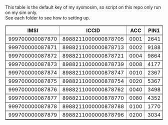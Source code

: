 This table is the default key of my sysmosim, so script on this repo only run on my sim only. \
See each folder to see how to setting up.
<table width="100%" border="1">
	<tbody><tr>
		<th>IMSI</th>
		<th>ICCID</th>
		<th>ACC</th>
		<th>PIN1</th>
		<th>PUK1</th>
		<th>PIN2</th>
		<th>PUK2</th>
		<th>Ki</th>
		<th>OPC</th>
		<th>ADM1</th>
		<th>KIC1</th>
		<th>KID1</th>
		<th>KIK1</th>
		<th>KIC2</th>
		<th>KID2</th>
		<th>KIK2</th>
		<th>KIC3</th>
		<th>KID3</th>
		<th>KIK3</th>
	</tr>
	<tr>
		<td>999700000087870</td>
		<td>8988211000000878705</td>
		<td>0001</td>
		<td>2641</td>
		<td>54699788</td>
		<td>3155</td>
		<td>08302358</td>
		<td>227CE55E6D2B405483810B1AFC9974F2</td>
		<td>EAB4AFA393F799DC28AC55E9F32C7C25</td>
		<td>19427286</td>
		<td>3E5A266A0CD071427C6B691E7C74B9FA</td>
		<td>2BE20835C0D656615605E6485E56F4C8</td>
		<td>EB2D71496C8C8D0BB76AD97D8A0DFFB1</td>
		<td>18A4179C21C8C66803C51306EA28E325</td>
		<td>77A1334E03708D9E55FC7E55FDD9D749</td>
		<td>063430BA3F57A623670846A67986218E</td>
		<td>87B306E9DAB0AEA7167947244A706A2A</td>
		<td>EECA00B6F828E51FFA0FE7FA29E724CF</td>
		<td>DBEFCE49D2ED6E558688A4C61081D8F6</td>
	</tr>
	<tr>
		<td>999700000087871</td>
		<td>8988211000000878713</td>
		<td>0002</td>
		<td>9188</td>
		<td>69656837</td>
		<td>2547</td>
		<td>48522157</td>
		<td>005BAB2F6F841F0F7937F15C0D2E7549</td>
		<td>7158707BEBFFA38CD30A757197387D54</td>
		<td>74753327</td>
		<td>D9ADD77593D7577000DE2ED70231A56B</td>
		<td>01B71E5C640FAD7740B99CDF4876226E</td>
		<td>353196CD148910B47B9A759368607B22</td>
		<td>D759B69BBCDFC2CA005F34D93B772789</td>
		<td>BCC0A2D09BD75677A769E0C9991A0EDF</td>
		<td>3D7908EFC087B2566ECBCDB555367903</td>
		<td>73ECD7A8BEAB87FF023FF352FEF831E5</td>
		<td>50549BC16F37C8340D4B61CF09A02270</td>
		<td>EFDD56AD43662192F209EC80935F5776</td>
	</tr>
	<tr>
		<td>999700000087872</td>
		<td>8988211000000878721</td>
		<td>0004</td>
		<td>9864</td>
		<td>00989432</td>
		<td>2972</td>
		<td>49756118</td>
		<td>6221A283A1EA3309CE654B47A1ADF4EB</td>
		<td>35213C21D537481B89A1CBAE483B138A</td>
		<td>63036416</td>
		<td>477ACC91E92EF0DB00ED7E5E81D425FB</td>
		<td>AE2BD886F9FF1F84C09351C0E491B0BD</td>
		<td>161EDAC154434D1A2BAEA1DE30EAB93F</td>
		<td>646861D15D4D1C475B48D156DC2FF66E</td>
		<td>3CC04763F964A66BDDBE5B4B5E4153D6</td>
		<td>DA115C7C30DF60C90193660C71F73DFB</td>
		<td>B732A170A2564600C1F5F39EF1D1E819</td>
		<td>F4FA7CCAD27A3D5D5F7E6166FD9AF9E6</td>
		<td>815F932C9FE33383CB5CBB3AEBC1D830</td>
	</tr>
	<tr>
		<td>999700000087873</td>
		<td>8988211000000878739</td>
		<td>0008</td>
		<td>4177</td>
		<td>77229354</td>
		<td>1024</td>
		<td>40227019</td>
		<td>3EBC7A10C7F8FF76BF02719DA531BCB0</td>
		<td>82826B0E3656375AD30F8FEC59943EDE</td>
		<td>44622068</td>
		<td>73B27DF2D2727EC32351A47AA10E5AE7</td>
		<td>851F3DB769121C2BC493F95F3ECEDE7B</td>
		<td>D2E99B84D844886091CBC807EFC43D96</td>
		<td>EB0A68B3C9F8196095522D3F791F8455</td>
		<td>7329A7B773D60E4097DC269E49153B00</td>
		<td>56627434652BB2DAD03AEE861648E771</td>
		<td>467394C61C852314FB271BECD17B1780</td>
		<td>162DE916AB50EF4877CDE739E888294E</td>
		<td>F5B457D68075E3D03F5F383D0FC50855</td>
	</tr>
	<tr>
		<td>999700000087874</td>
		<td>8988211000000878747</td>
		<td>0010</td>
		<td>2367</td>
		<td>95166834</td>
		<td>4492</td>
		<td>73712340</td>
		<td>FFA04918D64B17B239B1C592157A1840</td>
		<td>EF23ED6152342794325533C53F42CEEA</td>
		<td>31269467</td>
		<td>DED1139D8A0BD4B15ABDDDD32FC1EECB</td>
		<td>79B4E680185272F6E3DA60330C48A0A8</td>
		<td>2872838121890A2681826A8164FABB6F</td>
		<td>F4A256EB607A638B5E1CB9B0ABA0A411</td>
		<td>1D35ABBD3E6CA9EFAABFFF95E7F192E9</td>
		<td>1EF03E6AF2B548AD0FF72205D05A7BE0</td>
		<td>DE58632F4EFD3187F96740A07BCDA36C</td>
		<td>89D091BA613A1F68ECFDAE4649A41F4F</td>
		<td>441EB78F8D639A20BFB7718B74A73241</td>
	</tr>
	<tr>
		<td>999700000087875</td>
		<td>8988211000000878754</td>
		<td>0020</td>
		<td>5367</td>
		<td>91743942</td>
		<td>5043</td>
		<td>54470551</td>
		<td>14DF253570FAAAC894F444CB6CF29327</td>
		<td>1F86839F135692214AD1D57A1C43834B</td>
		<td>52375695</td>
		<td>C6D4DBA507FD85E2F7A92C2869D9BC02</td>
		<td>BE4C04EB9F2530AC5070F9F541B3BCD1</td>
		<td>562EBCCB38B08B23C5EEDDD0EF1B1972</td>
		<td>1829818A51DDB9A0A32E5496048FA144</td>
		<td>EC5BD13B1CF1CA0DC1E026B04760BD35</td>
		<td>5686DC1832327F78741C27095CF41F35</td>
		<td>4C99E39349DD56275E73C971B6085943</td>
		<td>711F407DB28912BADB59C7FFC9C0B1CC</td>
		<td>C1F064AE7C29EB7830B5B9BE690EC16C</td>
	</tr>
	<tr>
		<td>999700000087876</td>
		<td>8988211000000878762</td>
		<td>0040</td>
		<td>3498</td>
		<td>34183287</td>
		<td>2981</td>
		<td>56592547</td>
		<td>4834C74DFDD05351CC975B3CE4287418</td>
		<td>1F6DA1265370FB62DA561BFB6D5EFBC7</td>
		<td>17140854</td>
		<td>86F233D7EB58BB1979744DE390580284</td>
		<td>73D7386573A7B458E46D9C9324C8D86C</td>
		<td>2BCBE7AEF27B84A3A6C0DCA6AD89CEA3</td>
		<td>C593A978D087E1DE3EDBF37EBB27F4B1</td>
		<td>9CE1B7C5715491F85294BEB2CA0DAA5A</td>
		<td>9EF9CE911E609CA4E90870178806E77E</td>
		<td>CB2A0ACCD209327001B0263BC92E1430</td>
		<td>3198DFC25962923B4513DB68E37A704B</td>
		<td>AD3FE6A003DE8895C65D906E3961DABB</td>
	</tr>
	<tr>
		<td>999700000087877</td>
		<td>8988211000000878770</td>
		<td>0080</td>
		<td>4352</td>
		<td>24256897</td>
		<td>8629</td>
		<td>88640884</td>
		<td>742D521049FBFCD22402E4381F74A394</td>
		<td>802388197D083457CA66FDD0092D5ED3</td>
		<td>50738012</td>
		<td>93DFDD28299672CCA2850E55E9F2C0B7</td>
		<td>0570C96BF8FB46E3FE2CC9F7A310E8AB</td>
		<td>F49101A1455FF0E79567B54457A8E617</td>
		<td>6CA7CEE0AA14199799FA2AFCCC7B2991</td>
		<td>9D636057F01F71A57FE1D69145018B56</td>
		<td>45B18AFB420801E07869074B35F41A19</td>
		<td>3E24A6F4478F274D362960C83D885297</td>
		<td>6FD3B71BF02D4E956180DF8617266F8B</td>
		<td>C6BC52215B960FB68A3CC519A738A2EF</td>
	</tr>
	<tr>
		<td>999700000087878</td>
		<td>8988211000000878788</td>
		<td>0100</td>
		<td>1770</td>
		<td>62329105</td>
		<td>1193</td>
		<td>60360950</td>
		<td>8135313CD9C30190B36835EE28DEEF6F</td>
		<td>A64A0C4EC693424B4A024906EA06B55F</td>
		<td>13621634</td>
		<td>019E3A6F75A89F236AE7BF308FC5AC86</td>
		<td>3BEDF3E5F2D67AFAA6ADB2D61CF1BD35</td>
		<td>8972496E14571D99AB26986147B977F0</td>
		<td>B24AFB33C700412B2440C9C8F6C90678</td>
		<td>2A8AA71C7B3E72E3D05939CB3E18B3EC</td>
		<td>36C123D1F6896D88311D49D38D55A3E2</td>
		<td>201F37BD125A7474D818626EC776ED0C</td>
		<td>8CDD9234A63582A01C1EEB5EF49E557B</td>
		<td>B657AB1EE0F6DADB4CAFF9DD27FFC1BA</td>
	</tr>
	<tr>
		<td>999700000087879</td>
		<td>8988211000000878796</td>
		<td>0200</td>
		<td>3034</td>
		<td>02639970</td>
		<td>3616</td>
		<td>73927770</td>
		<td>CBCE2B9602B6E7F73BA4791D5D302DB7</td>
		<td>57A4B8481BBF804955E66C362FC01B3F</td>
		<td>47506211</td>
		<td>B0AD0C8644AFF81D83963EE9C8E11D2F</td>
		<td>6F540B4DE1401C4AB1C77B893AD50C41</td>
		<td>CBA5A7F6ACC1D710882CD24F2E4C67DE</td>
		<td>FD10D8FCE314307091C1D57C346EE3AD</td>
		<td>8AFC1E223A2782AE7DFBC5B56DCD1B64</td>
		<td>609D8C2AFD0F5DB7753765EAEB5BDC19</td>
		<td>4824C4312E44A3D58D297EE84E7A02C3</td>
		<td>A6701B96E2B9B07A9E67AD03C198C221</td>
		<td>1FAC6D4808E9351BF9B69CD3917568FA</td>
	</tr>
</tbody></table>
